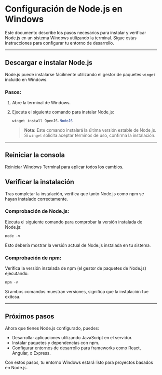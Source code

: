 # Configuración de Node.js en Windows

Este documento describe los pasos necesarios para instalar y verificar Node.js en un sistema Windows utilizando la terminal. Sigue estas instrucciones para configurar tu entorno de desarrollo.

---

## **Descargar e instalar Node.js**

Node.js puede instalarse fácilmente utilizando el gestor de paquetes `winget` incluido en Windows.

### **Pasos:**

1. Abre la terminal de Windows.
2. Ejecuta el siguiente comando para instalar Node.js:

   ```powershell
   winget install OpenJS.NodeJS
   ```

   > **Nota:** Este comando instalará la última versión estable de Node.js. Si `winget` solicita aceptar términos de uso, confirma la instalación.

---

## Reiniciar la consola
Reiniciar Windows Terminal para aplicar todos los cambios.

## **Verificar la instalación**

Tras completar la instalación, verifica que tanto Node.js como npm se hayan instalado correctamente.

### **Comprobación de Node.js:**

Ejecuta el siguiente comando para comprobar la versión instalada de Node.js:

```powershell
node -v
```

Esto debería mostrar la versión actual de Node.js instalada en tu sistema.

### **Comprobación de npm:**

Verifica la versión instalada de npm (el gestor de paquetes de Node.js) ejecutando:

```powershell
npm -v
```

Si ambos comandos muestran versiones, significa que la instalación fue exitosa.

---

## **Próximos pasos**

Ahora que tienes Node.js configurado, puedes:

- Desarrollar aplicaciones utilizando JavaScript en el servidor.
- Instalar paquetes y dependencias con npm.
- Configurar entornos de desarrollo para frameworks como React, Angular, o Express.

Con estos pasos, tu entorno Windows estará listo para proyectos basados en Node.js.

